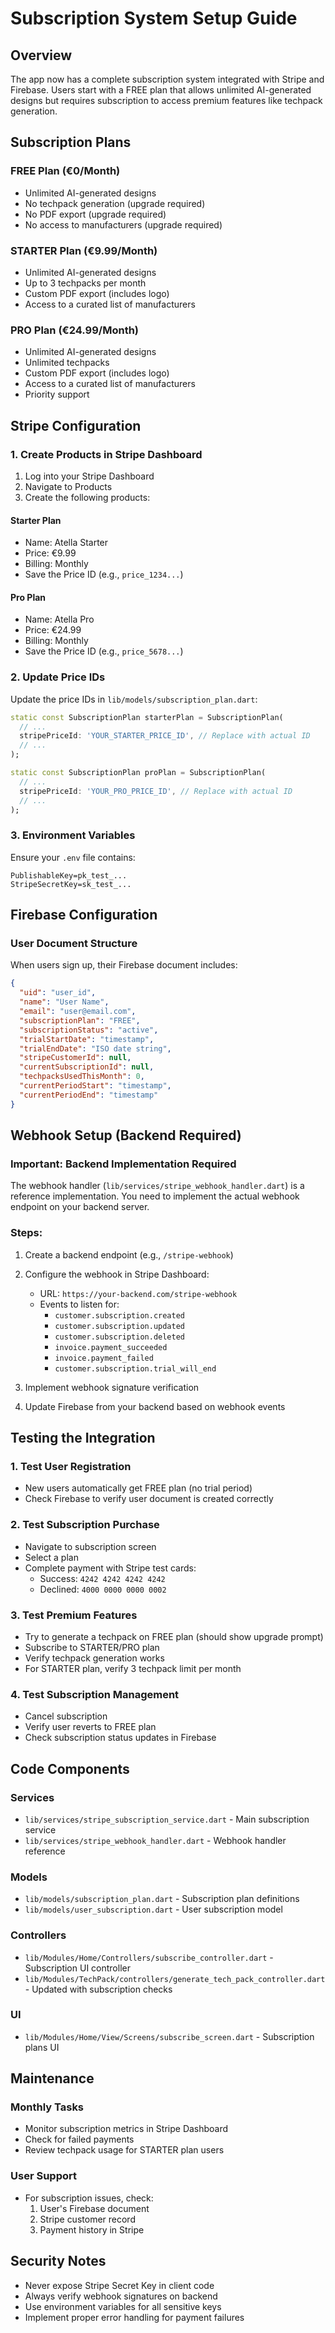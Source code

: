 # Subscription System Setup Guide

## Overview
The app now has a complete subscription system integrated with Stripe and Firebase. Users start with a FREE plan that allows unlimited AI-generated designs but requires subscription to access premium features like techpack generation.

## Subscription Plans

### FREE Plan (€0/Month)
- Unlimited AI-generated designs
- No techpack generation (upgrade required)
- No PDF export (upgrade required)  
- No access to manufacturers (upgrade required)

### STARTER Plan (€9.99/Month)
- Unlimited AI-generated designs
- Up to 3 techpacks per month
- Custom PDF export (includes logo)
- Access to a curated list of manufacturers

### PRO Plan (€24.99/Month)
- Unlimited AI-generated designs
- Unlimited techpacks
- Custom PDF export (includes logo)
- Access to a curated list of manufacturers
- Priority support

## Stripe Configuration

### 1. Create Products in Stripe Dashboard
1. Log into your Stripe Dashboard
2. Navigate to Products
3. Create the following products:

#### Starter Plan
- Name: Atella Starter
- Price: €9.99
- Billing: Monthly
- Save the Price ID (e.g., `price_1234...`)

#### Pro Plan
- Name: Atella Pro
- Price: €24.99
- Billing: Monthly
- Save the Price ID (e.g., `price_5678...`)

### 2. Update Price IDs
Update the price IDs in `lib/models/subscription_plan.dart`:
```dart
static const SubscriptionPlan starterPlan = SubscriptionPlan(
  // ...
  stripePriceId: 'YOUR_STARTER_PRICE_ID', // Replace with actual ID
  // ...
);

static const SubscriptionPlan proPlan = SubscriptionPlan(
  // ...
  stripePriceId: 'YOUR_PRO_PRICE_ID', // Replace with actual ID
  // ...
);
```

### 3. Environment Variables
Ensure your `.env` file contains:
```
PublishableKey=pk_test_...
StripeSecretKey=sk_test_...
```

## Firebase Configuration

### User Document Structure
When users sign up, their Firebase document includes:
```json
{
  "uid": "user_id",
  "name": "User Name",
  "email": "user@email.com",
  "subscriptionPlan": "FREE",
  "subscriptionStatus": "active",
  "trialStartDate": "timestamp",
  "trialEndDate": "ISO date string",
  "stripeCustomerId": null,
  "currentSubscriptionId": null,
  "techpacksUsedThisMonth": 0,
  "currentPeriodStart": "timestamp",
  "currentPeriodEnd": "timestamp"
}
```

## Webhook Setup (Backend Required)

### Important: Backend Implementation Required
The webhook handler (`lib/services/stripe_webhook_handler.dart`) is a reference implementation. You need to implement the actual webhook endpoint on your backend server.

### Steps:
1. Create a backend endpoint (e.g., `/stripe-webhook`)
2. Configure the webhook in Stripe Dashboard:
   - URL: `https://your-backend.com/stripe-webhook`
   - Events to listen for:
     - `customer.subscription.created`
     - `customer.subscription.updated`
     - `customer.subscription.deleted`
     - `invoice.payment_succeeded`
     - `invoice.payment_failed`
     - `customer.subscription.trial_will_end`

3. Implement webhook signature verification
4. Update Firebase from your backend based on webhook events

## Testing the Integration

### 1. Test User Registration
- New users automatically get FREE plan (no trial period)
- Check Firebase to verify user document is created correctly

### 2. Test Subscription Purchase
- Navigate to subscription screen
- Select a plan
- Complete payment with Stripe test cards:
  - Success: `4242 4242 4242 4242`
  - Declined: `4000 0000 0000 0002`

### 3. Test Premium Features
- Try to generate a techpack on FREE plan (should show upgrade prompt)
- Subscribe to STARTER/PRO plan
- Verify techpack generation works
- For STARTER plan, verify 3 techpack limit per month

### 4. Test Subscription Management
- Cancel subscription
- Verify user reverts to FREE plan
- Check subscription status updates in Firebase

## Code Components

### Services
- `lib/services/stripe_subscription_service.dart` - Main subscription service
- `lib/services/stripe_webhook_handler.dart` - Webhook handler reference

### Models
- `lib/models/subscription_plan.dart` - Subscription plan definitions
- `lib/models/user_subscription.dart` - User subscription model

### Controllers
- `lib/Modules/Home/Controllers/subscribe_controller.dart` - Subscription UI controller
- `lib/Modules/TechPack/controllers/generate_tech_pack_controller.dart` - Updated with subscription checks

### UI
- `lib/Modules/Home/View/Screens/subscribe_screen.dart` - Subscription plans UI

## Maintenance

### Monthly Tasks
- Monitor subscription metrics in Stripe Dashboard
- Check for failed payments
- Review techpack usage for STARTER plan users

### User Support
- For subscription issues, check:
  1. User's Firebase document
  2. Stripe customer record
  3. Payment history in Stripe

## Security Notes
- Never expose Stripe Secret Key in client code
- Always verify webhook signatures on backend
- Use environment variables for all sensitive keys
- Implement proper error handling for payment failures